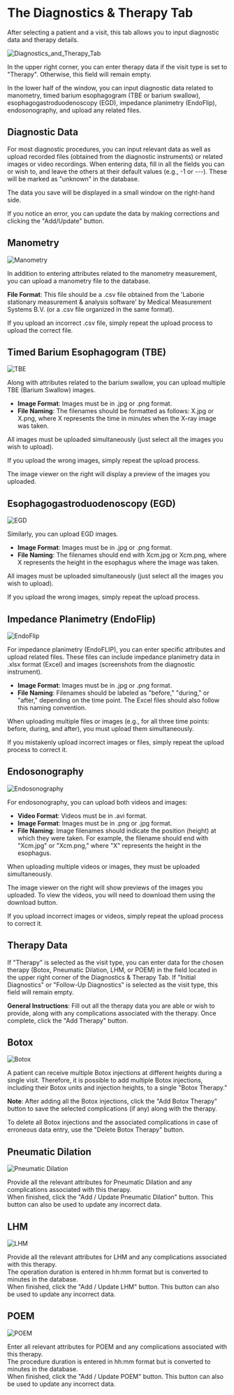 # The Diagnostics & Therapy Tab

After selecting a patient and a visit, this tab allows you to input diagnostic data and therapy details.

![Diagnostics_and_Therapy_Tab](./manual_images/diagnostics_and_therapy_tab.jpg)

In the upper right corner, you can enter therapy data if the visit type is set to "Therapy". Otherwise, this field will remain empty.

In the lower half of the window, you can input diagnostic data related to manometry, timed barium esophagogram (TBE or barium swallow), esophagogastroduodenoscopy (EGD), impedance planimetry (EndoFlip), endosonography, and upload any related files.


## Diagnostic Data

For most diagnostic procedures, you can input relevant data as well as upload recorded files (obtained from the diagnostic instruments) or related images or video recordings. When entering data, fill in all the fields you can or wish to, and leave the others at their default values (e.g., -1 or ---). These will be marked as "unknown" in the database.

The data you save will be displayed in a small window on the right-hand side.

If you notice an error, you can update the data by making corrections and clicking the "Add/Update" button.

## Manometry

![Manometry](./manual_images/manometry.jpg)

In addition to entering attributes related to the manometry measurement, you can upload a manometry file to the database. 

**File Format**: This file should be a .csv file obtained from the 'Laborie stationary measurement & analysis software' by Medical Measurement Systems B.V. (or a .csv file organized in the same format).

If you upload an incorrect .csv file, simply repeat the upload process to upload the correct file.

## Timed Barium Esophagogram (TBE)

![TBE](./manual_images/TBE.jpg)

Along with attributes related to the barium swallow, you can upload multiple TBE (Barium Swallow) images. 

- **Image Format**: Images must be in .jpg or .png format.
- **File Naming**: The filenames should be formatted as follows: X.jpg or X.png, where X represents the time in minutes when the X-ray image was taken.

All images must be uploaded simultaneously (just select all the images you wish to upload). 

If you upload the wrong images, simply repeat the upload process.

The image viewer on the right will display a preview of the images you uploaded.

## Esophagogastroduodenoscopy (EGD)

![EGD](./manual_images/EGD.jpg)

Similarly, you can upload EGD images. 

- **Image Format**: Images must be in .jpg or .png format.
- **File Naming**: The filenames should end with Xcm.jpg or Xcm.png, where X represents the height in the esophagus where the image was taken.

All images must be uploaded simultaneously (just select all the images you wish to upload). 

If you upload the wrong images, simply repeat the upload process.

## Impedance Planimetry (EndoFlip)

![EndoFlip](./manual_images/Endoflip.jpg)

For impedance planimetry (EndoFLIP), you can enter specific attributes and upload related files. These files can include impedance planimetry data in .xlsx format (Excel) and images (screenshots from the diagnostic instrument).

- **Image Format**: Images must be in .jpg or .png format.
- **File Naming**: Filenames should be labeled as "before," "during," or "after," depending on the time point. The Excel files should also follow this naming convention.

When uploading multiple files or images (e.g., for all three time points: before, during, and after), you must upload them simultaneously.

If you mistakenly upload incorrect images or files, simply repeat the upload process to correct it.

## Endosonography

![Endosonography](./manual_images/Endosonography.jpg)

For endosonography, you can upload both videos and images:

- **Video Format**: Videos must be in .avi format.
- **Image Format**: Images must be in .png or .jpg format.
- **File Naming**: Image filenames should indicate the position (height) at which they were taken. For example, the filename should end with "Xcm.jpg" or "Xcm.png," where "X" represents the height in the esophagus.

When uploading multiple videos or images, they must be uploaded simultaneously.

The image viewer on the right will show previews of the images you uploaded. To view the videos, you will need to download them using the download button.

If you upload incorrect images or videos, simply repeat the upload process to correct it.

## Therapy Data

If "Therapy" is selected as the visit type, you can enter data for the chosen therapy (Botox, Pneumatic Dilation, LHM, or POEM) in the field located in the upper right corner of the Diagnostics & Therapy Tab. If "Initial Diagnostics" or "Follow-Up Diagnostics" is selected as the visit type, this field will remain empty.

**General Instructions**: Fill out all the therapy data you are able or wish to provide, along with any complications associated with the therapy. Once complete, click the "Add Therapy" button.

## Botox

![Botox](./manual_images/botox.jpg)

A patient can receive multiple Botox injections at different heights during a single visit. Therefore, it is possible to add multiple Botox injections, including their Botox units and injection heights, to a single "Botox Therapy."

**Note**: After adding all the Botox injections, click the "Add Botox Therapy" button to save the selected complications (if any) along with the therapy.

To delete all Botox injections and the associated complications in case of erroneous data entry, use the "Delete Botox Therapy" button.

## Pneumatic Dilation

![Pneumatic Dilation](./manual_images/pneumatic_dilation.jpg)

Provide all the relevant attributes for Pneumatic Dilation and any complications associated with this therapy.   
When finished, click the "Add / Update Pneumatic Dilation" button. This button can also be used to update any incorrect data.

## LHM

![LHM](./manual_images/lhm.jpg)

Provide all the relevant attributes for LHM and any complications associated with this therapy.  
The operation duration is entered in hh:mm format but is converted to minutes in the database.  
When finished, click the "Add / Update LHM" button. This button can also be used to update any incorrect data.

## POEM

![POEM](./manual_images/poem.jpg)

Enter all relevant attributes for POEM and any complications associated with this therapy.  
The procedure duration is entered in hh:mm format but is converted to minutes in the database.  
When finished, click the "Add / Update POEM" button. This button can also be used to update any incorrect data.

